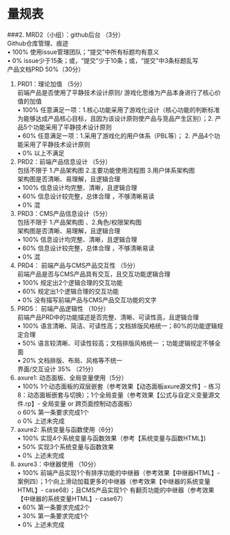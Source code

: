 # 量规表
###2.	MRD2（小组）：github后台 （3分）   
Github仓库管理、痕迹   
•	100% 使用issue管理团队；“提交”中所有标题均有意义   
•	0% issue少于15条；或，“提交”少于10条；或，“提交”中3条标题乱写   
产品文档PRD 50%（30分）   
1.	PRD1：理论加值 （5分）      
前端产品是否使用了平静技术设计原则/ 游戏化思维为产品本身进行了核心价值的加值   
•	100% 任意满足一项：1.核心功能采用了游戏化设计（核心功能的判断标准为能够达成产品核心目标，且因为该设计原则使产品与竞品产生区别）；2. 产品5个功能采用了平静技术设计原则   
•	60% 任意满足一项：1.采用了游戏化的用户体系（PBL等）； 2. 产品4个功能采用了平静技术设计原则   
•	0% 以上不满足   
2.	PRD2：前端产品信息设计 （5分）   
包括不限于 1.产品架构图 2.主要功能使用流程图 3.用户体系架构图   
架构图是否清晰、易理解，且逻辑合理   
•	100% 信息设计均完整、清晰，且逻辑合理   
•	60% 信息设计较完整，总体合理 ，不够清晰易读   
•	0% 混   
3.	PRD3：CMS产品信息设计（5分）   
包括不限于 1.产品架构图 、2.角色/权限架构图   
架构图是否清晰、易理解，且逻辑合理   
•	100% 信息设计均完整、清晰，且逻辑合理   
•	60% 信息设计较完整，总体合理 ，不够清晰易读   
•	0% 混   
4.	PRD4： 前端产品与CMS产品交互性 （5分）   
前端产品是否与CMS产品具有交互，且交互功能逻辑合理   
•	100% 规定出2个逻辑合理的交互功能   
•	60% 规定出1个逻辑合理的交互功能   
•	0% 没有描写前端产品与CMS产品交互功能的文字   
5.	PRD5： 前端产品逻辑性 （10分）   
前端产品PRD中的功能描述是否完整、清晰、可读性高，且逻辑合理   
•	100% 语言清晰、简洁、可读性高；文档排版风格统一；80%的功能逻辑规定合理   
•	50% 语言较清晰、可读性较高；文档排版风格统一 ；功能逻辑规定不够全面   
•	20% 文档排版、布局、风格等不统一   
界面/交互设计 35% （21分）   
1.	axure1: 动态面板、全局变量使用（5分）   
•	100% 1个动态面板的双层嵌套（参考效果【动态面板axure源文件】- 练习8：动态面板嵌套与切换）；1个全局变量（参考效果【公式与自定义变量源文件.rp】- 全局变量 or 跨页面控制动态面板）   
o	60% 第一条要求完成1个   
o	0% 上述未完成   
2.	axure2: 系统变量与函数使用（6分）   
•	100% 实现4个系统变量与函数效果（参考【系统变量与函数HTML】)   
•	50% 实现3个系统变量与函数效果   
•	0% 上述未完成   
3.	axure3：中继器使用 （10分）   
•	100% 前端产品实现1个有排序功能的中继器（参考效果【中继器HTML】- 案例四）；1个向上滑动加载更多的中继器（参考效果【中继器的系统变量HTML】- case68）；且CMS产品实现1个 有翻页功能的中继器（参考效果【中继器的系统变量HTML】- case67）   
•	60% 第一条要求完成2个   
•	30% 第一条要求完成1个   
•	0% 上述未完成   

